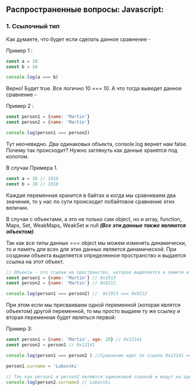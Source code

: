 ## Распространенные вопросы: Javascript:

### 1. Ссылочный тип

Как думаете, что будет если сделать данное сравнение -

Пример 1 :
```js
const a = 10
const b = 10

console.log(a === b)
```
Верно! Будет true. Все логично 10 === 10. А что тогда выведет данное сравнение -

Пример 2 :
```js
const person1 = {name: 'Martin'}
const person2 = {name: 'Martin'}

console.log(person1 === person2)
```
Тут неочевидно. Два одинаковых объекта, console.log вернет нам false. Почему так происходит? Нужно заглянуть как данные хранятся под копотом.

В случаи Примера 1. 

```js
const a = 10 // 1010
const b = 10 // 1010
```
Каждая переменная хранится в байтах и когда мы сравниваем два значения, то у нас по сути проиcходит побайтовое сравнение этих величин.

В случаи с объектами, а это не только сам object, но и array, function, Maps, Set, WeakMaps, WeakSet и null ***(Все эти данные также являются объектом)***. 

Так как все типы данных === object мы можем изменять динамически, то и память для всех для этих данных является динамической. При создании объекта выделяется определенное пространство и выдается ссылка на этот объект.

```js
// Объекты - это ссылки на пространство, которое выделяется в памяти и сравнение идет по ссылке
const person1 = {name: 'Martin'} // 0x1913
const person2 = {name: 'Martin'} // 0x9212

console.log(person1 === person2) //  0x1913 === 0x9212
```

При этом если мы присваиваем одной переменной (которая являтся объектом) другой переменной, то мы просто выдаем ту же ссылку и вторая переменная будет являться первой:

Пример 3:

```js
const person1 = {name: 'Martin', age: 20} // 0x12141
const person2 = person1 // 0x12141

console.log(person1 === person2 ) //Сравнение идет по ссылке 0x12141 === 0x12141

person1.surname = 'Lubovski'

// Так как person1 и person2 являются одинаковой ссылкой и ведут на одно и то же пространство в памяти то -
console.log(person2.surname) // Lubovski
```